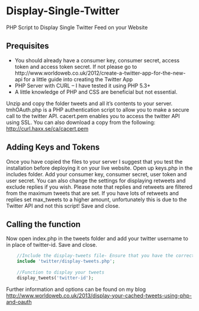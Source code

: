 Display-Single-Twitter
======================

PHP Script to Display Single Twitter Feed on your Website

<h2>Prequisites</h2>

  <ul><li>You should already have a consumer key, consumer secret, access token and access token secret.
  If not please go to http://www.worldoweb.co.uk/2012/create-a-twitter-app-for-the-new-api for a little guide into creating the Twitter App</li>
<li>PHP Server with CURL – I have tested it using PHP 5.3+</li>
<li>A little knowledge of PHP and CSS are beneficial but not essential.</li>
</ul>


Unzip and copy the folder tweets and all it’s contents to your server.
tmhOAuth.php is a PHP authentication script to allow you to make a secure call to the twitter API.
cacert.pem enables you to access the twitter API using SSL. You can also download a copy from the following: http://curl.haxx.se/ca/cacert.pem


<h2>Adding Keys and Tokens</h2>

Once you have copied the files to your server I suggest that you test the installation before deploying it on your live website. Open up keys.php in the includes folder. Add your consumer key, consumer secret, user token and user secret. You can also change the settings for displaying retweets and exclude replies if you wish. Please note that replies and retweets are filtered from the maximum tweets that are set. If you have lots of retweets and replies set max_tweets to a higher amount, unfortunately this is due to the Twitter API and not this script! Save and close.

<h2>Calling the function</h2>

Now open index.php in the tweets folder and add your twitter username to in place of twitter-id. Save and close.

```php
    //Include the display-tweets file- Ensure that you have the correct path
    include 'twitter/display-tweets.php';
    
    //Function to display your tweets
    display_tweets('twitter-id');
```

Further information and options can be found on my blog
http://www.worldoweb.co.uk/2013/display-your-cached-tweets-using-php-and-oauth
